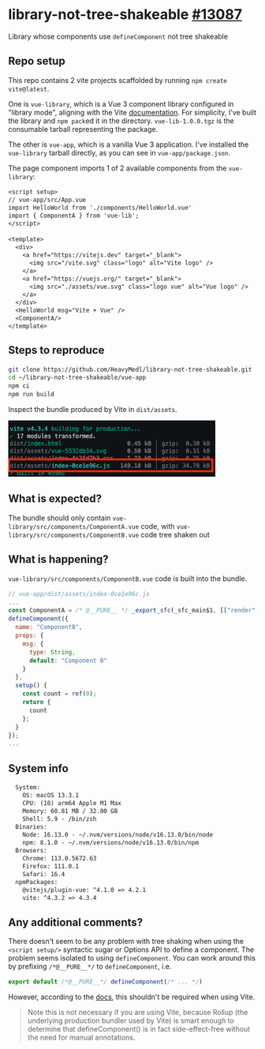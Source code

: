 # library-not-tree-shakeable [#13087](https://github.com/vitejs/vite/issues/13087)

Library whose components use `defineComponent` not tree shakeable

## Repo setup

This repo contains 2 vite projects scaffolded by running `npm create vite@latest`. 

One is `vue-library`, which is a Vue 3 component library configured in "library mode", aligning with the Vite [documentation](https://vitejs.dev/guide/build.html#library-mode). For simplicity, I've built the library and `npm pack`ed it in the directory. `vue-lib-1.0.0.tgz` is the consumable tarball representing the package.

The other is `vue-app`, which is a vanilla Vue 3 application. I've installed the `vue-library` tarball directly, as you can see in `vue-app/package.json`.

The page component imports 1 of 2 available components from the `vue-library`:

```vue
<script setup>
// vue-app/src/App.vue
import HelloWorld from './components/HelloWorld.vue'
import { ComponentA } from 'vue-lib';
</script>

<template>
  <div>
    <a href="https://vitejs.dev" target="_blank">
      <img src="/vite.svg" class="logo" alt="Vite logo" />
    </a>
    <a href="https://vuejs.org/" target="_blank">
      <img src="./assets/vue.svg" class="logo vue" alt="Vue logo" />
    </a>
  </div>
  <HelloWorld msg="Vite + Vue" />
  <ComponentA/>
</template>
```

## Steps to reproduce

```bash
git clone https://github.com/HeavyMedl/library-not-tree-shakeable.git
cd ~/library-not-tree-shakeable/vue-app
npm ci
npm run build
```

Inspect the bundle produced by Vite in `dist/assets`.

<img src="img/vite-build.png" />

## What is expected?

The bundle should only contain `vue-library/src/components/ComponentA.vue` code, with `vue-library/src/components/ComponentB.vue` code tree shaken out

## What is happening?

`vue-library/src/components/ComponentB.vue` code is built into the bundle.

```javascript
// vue-app/dist/assets/index-0ce1e96c.js
...
const ComponentA = /* @__PURE__ */ _export_sfc(_sfc_main$1, [["render", _sfc_render$1], ["__scopeId", "data-v-ea310018"]]);
defineComponent({
  name: "ComponentB",
  props: {
    msg: {
      type: String,
      default: "Component B"
    }
  },
  setup() {
    const count = ref(0);
    return {
      count
    };
  }
});
...
```

## System info

```
  System:
    OS: macOS 13.3.1
    CPU: (10) arm64 Apple M1 Max
    Memory: 60.81 MB / 32.00 GB
    Shell: 5.9 - /bin/zsh
  Binaries:
    Node: 16.13.0 - ~/.nvm/versions/node/v16.13.0/bin/node
    npm: 8.1.0 - ~/.nvm/versions/node/v16.13.0/bin/npm
  Browsers:
    Chrome: 113.0.5672.63
    Firefox: 111.0.1
    Safari: 16.4
  npmPackages:
    @vitejs/plugin-vue: ^4.1.0 => 4.2.1 
    vite: ^4.3.2 => 4.3.4 
```

## Any additional comments?

There doesn't seem to be any problem with tree shaking when using the `<script setup/>` syntactic sugar or Options API to define a component. The problem seems isolated to using `defineComponent`. You can work around this by prefixing `/*@__PURE__*/` to `defineComponent`, i.e.

```javascript
export default /*@__PURE__*/ defineComponent(/* ... */)
```

However, according to the [docs](https://vuejs.org/api/general.html#definecomponent), this shouldn't be required when using Vite.

> Note this is not necessary if you are using Vite, because Rollup (the underlying production bundler used by Vite) is smart enough to determine that defineComponent() is in fact side-effect-free without the need for manual annotations.
